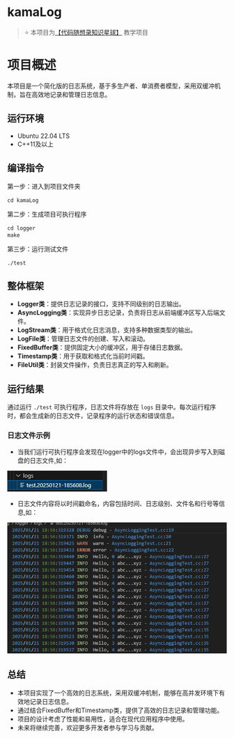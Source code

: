 # kamaLog
> ⭐️ 本项目为[【代码随想录知识星球】](https://programmercarl.com/other/kstar.html) 教学项目

# 项目概述
本项目是一个简化版的日志系统，基于多生产者、单消费者模型，采用双缓冲机制，旨在高效地记录和管理日志信息。

## 运行环境
- Ubuntu 22.04 LTS
- C++11及以上

## 编译指令

第一步：进入到项目文件夹

```shell 
cd kamaLog 
```

第二步：生成项目可执行程序

```shell
cd logger
make
```

第三步：运行测试文件

```shell
./test
```

## 整体框架

- **Logger类**：提供日志记录的接口，支持不同级别的日志输出。
- **AsyncLogging类**：实现异步日志记录，负责将日志从前端缓冲区写入后端文件。
- **LogStream类**：用于格式化日志消息，支持多种数据类型的输出。
- **LogFile类**：管理日志文件的创建、写入和滚动。
- **FixedBuffer类**：提供固定大小的缓冲区，用于存储日志数据。
- **Timestamp类**：用于获取和格式化当前时间戳。
- **FileUtil类**：封装文件操作，负责日志真正的写入和刷新。

## 运行结果

通过运行 `./test` 可执行程序，日志文件将存放在 `logs` 目录中。每次运行程序时，都会生成新的日志文件，记录程序的运行状态和错误信息。

### 日志文件示例

- 当我们运行可执行程序会发现在logger中的logs文件中，会出现异步写入到磁盘的日志文件,如：
   
![imag](./logger/img/1.png)

- 日志文件内容将以时间戳命名，内容包括时间、日志级别、文件名和行号等信息,如：
  
![imag](./logger/img/2.png)

## 总结

- 本项目实现了一个高效的日志系统，采用双缓冲机制，能够在高并发环境下有效地记录日志信息。
- 通过结合FixedBuffer和Timestamp类，提供了高效的日志记录和管理功能。
- 项目的设计考虑了性能和易用性，适合在现代应用程序中使用。
- 未来将继续完善，欢迎更多开发者参与学习与贡献。
